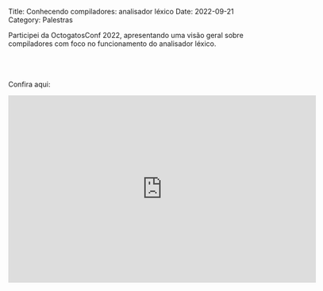 Title: Conhecendo compiladores: analisador léxico 
Date: 2022-09-21
Category: Palestras

Participei da OctogatosConf 2022, apresentando uma visão geral sobre compiladores com foco no funcionamento do analisador léxico.

<br><br><br>
Confira aqui:

<iframe src="https://www.youtube.com/watch?v=2o5k_BzJqsY&parent=bugelseif.github.io&autoplay=false" frameborder="0" allowfullscreen="true" scrolling="no" height="378" width="620"></iframe>
